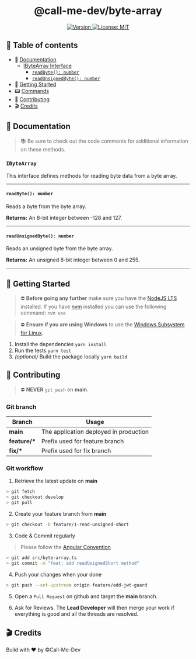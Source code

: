 <div align="center">
  <h1>@call-me-dev/byte-array</h1>
  <p> 
    <a href="./README.md" target="_blank">
      <img alt="Version" src="https://img.shields.io/badge/version-0.1.0-blue.svg">
    </a>
    <a href="./LICENSE" target="_blank">
      <img alt="License: MIT" src="https://img.shields.io/badge/License-©CallMeDev-green.svg" />
    </a>
  </p>
</div>

## 📝 Table of contents
- 📖 [Documentation](#documentation)
  - [IByteArray Interface](#ibytearray-interface)
    - [`readByte(): number`](#readbyte-number)
    - [`readUnsignedByte(): number`](#readunsignedbyte-number)
- 🚀 [Getting Started](#getting-started)
- 📟 [Commands](#commands)
- 👏 [Contributing](#contributing)
- 🎬 [Credits](#credits)

## <a id="documentation" name="documentation">📖 Documentation</a>
> 📚 Be sure to check out the code comments for additional information on these methods.

### <a id="ibytearray-interface" name="ibytearray-interface">`IByteArray`</a>

This interface defines methods for reading byte data from a byte array.

---

#### <a id="readbyte-method" name="readbyte-method">`readByte(): number`</a>

Reads a byte from the byte array.

**Returns:** An 8-bit integer between -128 and 127.

---

#### <a id="readunsignedbyte-method" name="readunsignedbyte-method">`readUnsignedByte(): number`</a>

Reads an unsigned byte from the byte array.

**Returns:** An unsigned 8-bit integer between 0 and 255.

---

## <a id="getting-started" name="getting-started">🚀 Getting Started</a>

> ⛔️ **Before going any further** make sure you have the [NodeJS LTS](https://nodejs.org/en/) installed.
> If you have [nvm](https://github.com/nvm-sh/nvm#installing-and-updating) installed you can use the following command: ```nvm use```

> ⛔ **Ensure if you are using Windows** to use the [Windows Subsystem for Linux](https://learn.microsoft.com/fr-fr/windows/wsl/install).

1. Install the dependencies ```yarn install```
2. Run the tests ```yarn test```
3. *(optional)* Build the package locally ```yarn build```

## <a name="contributing">👏 Contributing</a>
> ⛔ **NEVER** `git push` on **main**.

### Git branch

|Branch         |Usage                                   |
|---------------|----------------------------------------|
|**main**       |The application deployed in production  |
|**feature/\*** |Prefix used for feature branch          |
|**fix/\***     |Prefix used for fix branch              |

### Git workflow

1. Retrieve the latest update on **main** 
```bash
> git fetch
> git checkout develop
> git pull
```

2. Create your feature branch from **main**
```bash
> git checkout -b feature/1-read-unsigned-short
```

3. Code & Commit regularly
> Please follow the [Angular Convention](https://www.conventionalcommits.org/en/v1.0.0-beta.4/)
```bash
> git add src/byte-array.ts
> git commit -m "feat: add readUsignedShort method"
```


4. Push your changes when your done
```bash
> git push --set-upstream origin feature/add-jwt-guard
```

5. Open a `Pull Request` on github and target the **main** branch.

6. Ask for Reviews. The **Lead Developer** will then merge your work if everything is good and all the threads are resolved.

## <a name="credits">🎬 Credits</a>
Build with ❤️ by ©Call-Me-Dev
